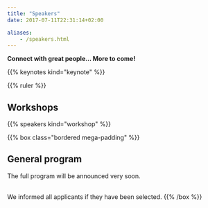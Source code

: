 ```yaml
---
title: "Speakers"
date: 2017-07-11T22:31:14+02:00

aliases:
    - /speakers.html
---
```

**Connect with great people… More to come!**

{{% keynotes kind="keynote" %}}


{{% ruler %}}

## Workshops
{{% speakers kind="workshop" %}}

{{% box class="bordered mega-padding" %}}
## General program
The full program will be announced very soon.<br><br>

We informed all applicants if they have been selected.</small>
{{% /box %}}
